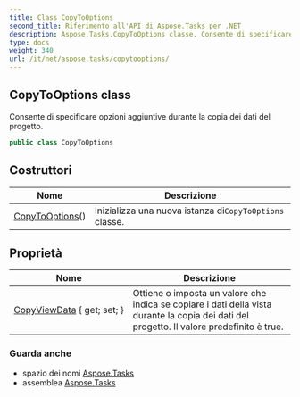 ```yaml
---
title: Class CopyToOptions
second_title: Riferimento all'API di Aspose.Tasks per .NET
description: Aspose.Tasks.CopyToOptions classe. Consente di specificare opzioni aggiuntive durante la copia dei dati del progetto.
type: docs
weight: 340
url: /it/net/aspose.tasks/copytooptions/
---
```

## CopyToOptions class

Consente di specificare opzioni aggiuntive durante la copia dei dati del progetto.

```csharp
public class CopyToOptions
```

## Costruttori

| Nome | Descrizione |
| --- | --- |
| [CopyToOptions](copytooptions/)() | Inizializza una nuova istanza di`CopyToOptions` classe. |

## Proprietà

| Nome | Descrizione |
| --- | --- |
| [CopyViewData](../../aspose.tasks/copytooptions/copyviewdata/) { get; set; } | Ottiene o imposta un valore che indica se copiare i dati della vista durante la copia dei dati del progetto. Il valore predefinito è true. |

### Guarda anche

* spazio dei nomi [Aspose.Tasks](../../aspose.tasks/)
* assemblea [Aspose.Tasks](../../)


